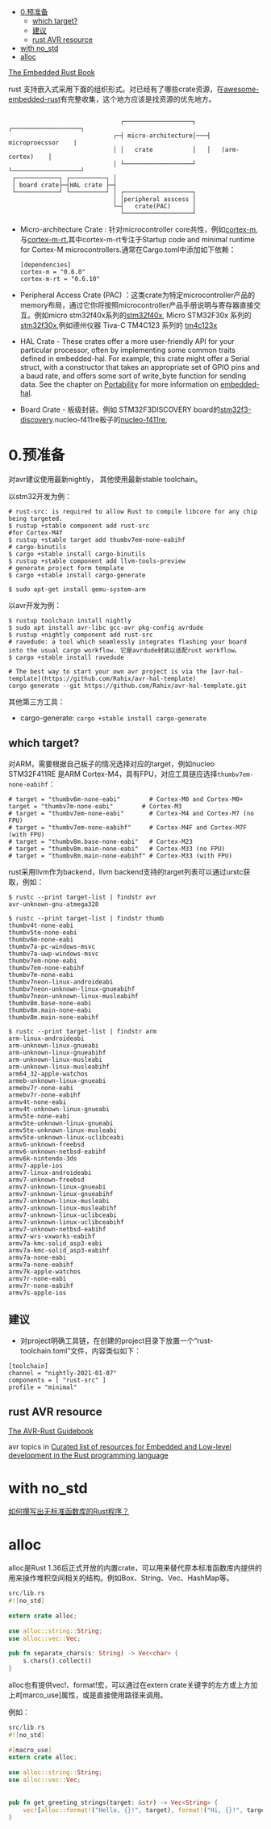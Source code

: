 - [0.预准备](#0预准备)
  - [which target?](#which-target)
  - [建议](#建议)
  - [rust AVR resource](#rust-avr-resource)
- [with no\_std](#with-no_std)
- [alloc](#alloc)


[The Embedded Rust Book](https://docs.rust-embedded.org/book/)

rust 支持嵌入式采用下面的组织形式。对已经有了哪些crate资源，在[awesome-embedded-rust](https://github.com/rust-embedded/awesome-embedded-rust)有完整收集，这个地方应该是找资源的优先地方。

```text

                               ┌───────────────────┐   ┌───────────────────┐
                             ┌─┤ micro-architecture│───┤ microproecssor    |
                             │ │   crate           │   │   (arm-cortex)    │
                             │ └───────────────────┘   └───────────────────┘
 ┌────────────┐ ┌──────────┐ │
 │ board crate├─┤HAL crate ├─┤
 └────────────┘ └──────────┘ │ ┌───────────────────┐
                             │ │peripheral asscess │
                             └─┤   crate(PAC)      │
                               └───────────────────┘
```

- Micro-architecture Crate : 针对microcontroller core共性，例如[cortex-m](https://crates.io/crates/cortex-m),与[cortex-m-rt](https://crates.io/crates/cortex-m-rt),其中cortex-m-rt专注于Startup code and minimal runtime for Cortex-M microcontrollers.通常在Cargo.toml中添加如下依赖：
    ```text
    [dependencies]
    cortex-m = "0.6.0"
    cortex-m-rt = "0.6.10"
    ```
      
- Peripheral Access Crate (PAC) ：这类crate为特定microcontroller产品的memory布局，通过它你将按照microcontroller产品手册说明与寄存器直接交互。例如micro stm32f40x系列的[stm32f40x](https://crates.io/crates/stm32f40x), Micro STM32F30x 系列的 [stm32f30x](https://crates.io/crates/stm32f30x),例如德州仪器 Tiva-C TM4C123 系列的 [tm4c123x](https://crates.io/crates/tm4c123x)

- HAL Crate - These crates offer a more user-friendly API for your particular processor, often by implementing some common traits defined in embedded-hal. For example, this crate might offer a Serial struct, with a constructor that takes an appropriate set of GPIO pins and a baud rate, and offers some sort of write_byte function for sending data. See the chapter on [Portability](https://docs.rust-embedded.org/book/portability/index.html) for more information on [embedded-hal](https://crates.io/crates/embedded-hal).

- Board Crate - 板级封装。例如 STM32F3DISCOVERY board的[stm32f3-discovery](https://crates.io/crates/stm32f3-discovery).nucleo-f411re板子的[nucleo-f411re](https://crates.io/crates/nucleo-f411re), 



# 0.预准备

对avr建议使用最新nightly， 其他使用最新stable toolchain。

以stm32开发为例：
```shell
# rust-src: is required to allow Rust to compile libcore for any chip being targeted.
$ rustup +stable component add rust-src
#for Cortex-M4f
$ rustup +stable target add thumbv7em-none-eabihf
# cargo-binutils
$ cargo +stable install cargo-binutils
$ rustup +stable component add llvm-tools-preview
# generate project form template
$ cargo +stable install cargo-generate

$ sudo apt-get install qemu-system-arm
```

以avr开发为例：
```shell
$ rustup toolchain install nightly
$ sudo apt install avr-libc gcc-avr pkg-config avrdude
$ rustup +nightly component add rust-src
# ravedude: a tool which seamlessly integrates flashing your board into the usual cargo workflow. 它是avrdude封装以适配rust workflow。
$ cargo +stable install ravedude

# The best way to start your own avr project is via the [avr-hal-template](https://github.com/Rahix/avr-hal-template)
cargo generate --git https://github.com/Rahix/avr-hal-template.git
```

其他第三方工具：

- cargo-generate:  `cargo +stable install cargo-generate`




## which target?

对ARM，需要根据自己板子的情况选择对应的target，例如nucleo  STM32F411RE 是ARM Cortex-M4，具有FPU，对应工具链应选择`thumbv7em-none-eabihf`：
```text
# target = "thumbv6m-none-eabi"        # Cortex-M0 and Cortex-M0+
target = "thumbv7m-none-eabi"        # Cortex-M3
# target = "thumbv7em-none-eabi"       # Cortex-M4 and Cortex-M7 (no FPU)
# target = "thumbv7em-none-eabihf"     # Cortex-M4F and Cortex-M7F (with FPU)
# target = "thumbv8m.base-none-eabi"   # Cortex-M23
# target = "thumbv8m.main-none-eabi"   # Cortex-M33 (no FPU)
# target = "thumbv8m.main-none-eabihf" # Cortex-M33 (with FPU)
```

rust采用llvm作为backend，llvm backend支持的target列表可以通过urstc获取，例如：
```
$ rustc --print target-list | findstr avr
avr-unknown-gnu-atmega328

$ rustc --print target-list | findstr thumb
thumbv4t-none-eabi
thumbv5te-none-eabi
thumbv6m-none-eabi
thumbv7a-pc-windows-msvc
thumbv7a-uwp-windows-msvc
thumbv7em-none-eabi
thumbv7em-none-eabihf
thumbv7m-none-eabi
thumbv7neon-linux-androideabi
thumbv7neon-unknown-linux-gnueabihf
thumbv7neon-unknown-linux-musleabihf
thumbv8m.base-none-eabi
thumbv8m.main-none-eabi
thumbv8m.main-none-eabihf

$ rustc --print target-list | findstr arm
arm-linux-androideabi
arm-unknown-linux-gnueabi
arm-unknown-linux-gnueabihf
arm-unknown-linux-musleabi
arm-unknown-linux-musleabihf
arm64_32-apple-watchos
armeb-unknown-linux-gnueabi
armebv7r-none-eabi
armebv7r-none-eabihf
armv4t-none-eabi
armv4t-unknown-linux-gnueabi
armv5te-none-eabi
armv5te-unknown-linux-gnueabi
armv5te-unknown-linux-musleabi
armv5te-unknown-linux-uclibceabi
armv6-unknown-freebsd
armv6-unknown-netbsd-eabihf
armv6k-nintendo-3ds
armv7-apple-ios
armv7-linux-androideabi
armv7-unknown-freebsd
armv7-unknown-linux-gnueabi
armv7-unknown-linux-gnueabihf
armv7-unknown-linux-musleabi
armv7-unknown-linux-musleabihf
armv7-unknown-linux-uclibceabi
armv7-unknown-linux-uclibceabihf
armv7-unknown-netbsd-eabihf
armv7-wrs-vxworks-eabihf
armv7a-kmc-solid_asp3-eabi
armv7a-kmc-solid_asp3-eabihf
armv7a-none-eabi
armv7a-none-eabihf
armv7k-apple-watchos
armv7r-none-eabi
armv7r-none-eabihf
armv7s-apple-ios

```


## 建议

- 对project明确工具链，在创建的project目录下放置一个“rust-toolchain.toml”文件，内容类似如下：
```text
[toolchain]
channel = "nightly-2021-01-07"
components = [ "rust-src" ]
profile = "minimal"
```


## rust AVR resource

[The AVR-Rust Guidebook](https://book.avr-rust.com/)

avr topics in [Curated list of resources for Embedded and Low-level development in the Rust programming language](https://github.com/rust-embedded/awesome-embedded-rust)




# with no_std

[如何撰写出无标准函数库的Rust程序？](https://magiclen.org/rust-no-std/)

# alloc
alloc是Rust 1.36后正式开放的内置crate，可以用来替代原本标准函数库内提供的用来操作堆积空间相关的结构。例如Box、String、Vec、HashMap等。

```rust
src/lib.rs
#![no_std]
 
extern crate alloc;
 
use alloc::string::String;
use alloc::vec::Vec;
 
pub fn separate_chars(s: String) -> Vec<char> {
    s.chars().collect()
}
```

alloc也有提供vec!、format!宏，可以通过在extern crate关键字的左方或上方加上#[marco_use]属性，或是直接使用路径来调用。

例如：
```rust
src/lib.rs
#![no_std]
 
#[macro_use]
extern crate alloc;
 
use alloc::string::String;
use alloc::vec::Vec;
 
 
pub fn get_greeting_strings(target: &str) -> Vec<String> {
    vec![alloc::format!("Hello, {}!", target), format!("Hi, {}!", target)]
}
```